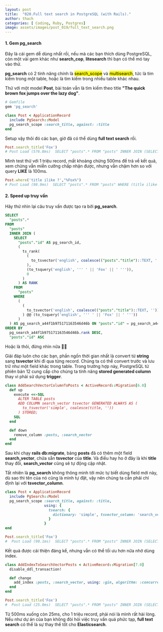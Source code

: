```yaml
---
layout: post
title:  "020.Full text search in PostgreSQL (with Rails)."
author: thach
categories: [ Coding, Ruby, Postgres]
image: assets/images/post_019/full_text_search.png
---
```

#### 1. Gem pg_search
Đây là cái gem dễ dùng nhất rồi, nếu mà các bạn thích dùng PostgreSQL, còn một vài gem khác như **search_cop**, **litesearch** thì bạn có thể mó tay vào thử.

**pg_search** có 2 tính năng chính là <mark>search_scope</mark> và <mark>multisearch</mark>, tức là tìm kiếm trong một table, hoặc là tìm kiếm trong nhiều table khác nhau.

Thử với một model **Post**, bài toán vẫn là tìm kiếm theo title **"The quick brown fox jumps over the lazy dog"**.
```ruby
# Gemfile
gem 'pg_search'
```
```ruby
class Post < ApplicationRecord
  include PgSearch::Model
  pg_search_scope :search_title, against: :title
end
```
Setup vậy thôi đó các bạn, giờ đã có thể dùng **full text search** rồi.
```ruby
Post.search_title('Fox')
# Post Load (576.8ms)  SELECT "posts".* FROM "posts" INNER JOIN (SELECT "posts"."id" AS pg_search_id, (ts_rank((to_tsvector('english', coalesce(("posts"."title")::text, ''))), (to_tsquery('english', ''' ' || 'Fox' || ' ''')), 0)) AS rank FROM "posts" WHERE ((to_tsvector('english', coalesce(("posts"."title")::text, ''))) @@ (to_tsquery('english', ''' ' || 'Fox' || ' ''')))) AS pg_search_a44f1b975171163546d46b ON "posts"."id" = pg_search_a44f1b975171163546d46b.pg_search_id ORDER BY pg_search_a44f1b975171163546d46b.rank DESC, "posts"."id" ASC
```
Mình test thử với 1 triệu record, mất khoảng chừng 500ms để trả về kết quả, xem chừng vẫn miễn cưỡng chấp nhận được, nhưng vẫn chậm hơn so với query **LIKE** là 100ms.

```ruby
Post.where('title ilike ?',"%Fox%")
# Post Load (98.9ms)  SELECT "posts".* FROM "posts" WHERE (title ilike '%Fox%')
```
#### 2. Speed up truy vấn
Hãy thử nhìn lại câu truy vấn được tạo ra bởi **pg_search**.
```sql
SELECT
  "posts".*
FROM
  "posts"
  INNER JOIN (
    SELECT
      "posts"."id" AS pg_search_id,
      (
        ts_rank(
          (
            to_tsvector('english', coalesce(("posts"."title")::TEXT, ''))
          ),
          (to_tsquery('english', ''' ' || 'Fox' || ' ''')),
          0
        )
      ) AS RANK
    FROM
      "posts"
    WHERE
      (
        (
          to_tsvector('english', coalesce(("posts"."title")::TEXT, ''))
        ) @@ (to_tsquery('english', ''' ' || 'Fox' || ' '''))
      )
  ) AS pg_search_a44f1b975171163546d46b ON "posts"."id" = pg_search_a44f1b975171163546d46b.pg_search_id
ORDER BY
  pg_search_a44f1b975171163546d46b.rank DESC,
  "posts"."id" ASC
```
Hoặc là thôi, đừng nhìn nữa :man_shrugging:

Giải đáp luôn cho các bạn, phần ngốn thời gian nhất là convert từ **string** sang **tsvector** khi đi qua từng record. Chúng ta có thể convert trước và lưu trữ như một field khác trong table. Trong trường hợp này, PostgreSQL từ phiên bản 12 cung cấp cho chúng ta tính năng **stored generated column** thay vì phải sử dụng **trigger**.

```ruby
class AddSearchVectorColumnToPosts < ActiveRecord::Migration[6.0]
  def up
    execute <<-SQL
      ALTER TABLE posts
      ADD COLUMN search_vector tsvector GENERATED ALWAYS AS (
        to_tsvector('simple', coalesce(title, ''))
      ) STORED;
    SQL
  end

  def down
    remove_column :posts, :search_vector
  end
end

```
Sau khi chạy **rails db:migrate**, bảng **posts** đã có thêm một field **search_vector**, chứa sẵn **tsvector** của **title**. Và điều hay ho ở đây là khi **title** thay đổi, **search_vector** cũng sẽ tự động cập nhật.

Tất nhiên là **pg_search** không thông minh tới mức tự biết dùng field mới này, dù sao thì tên của nó cũng là mình tự đặt, vậy nên chúng ta cần phải chỉ định lại với **tsvector_column**.

```ruby
class Post < ApplicationRecord
  include PgSearch::Model
  pg_search_scope :search_title, against: :title,
                  using: {
                    tsearch: {
                      dictionary: 'simple', tsvector_column: 'search_vector'
                    }
                  }
end
```

```ruby
Post.search_title('Fox')
#  Post Load (90.1ms)  SELECT "posts".* FROM "posts" INNER JOIN (SELECT "posts"."id" AS pg_search_id, (ts_rank(("posts"."search_vector"), (to_tsquery('simple', ''' ' || 'fox' || ' ''')), 0)) AS rank FROM "posts" WHERE (("posts"."search_vector") @@ (to_tsquery('simple', ''' ' || 'fox' || ' ''')))) AS pg_search_a44f1b975171163546d46b ON "posts"."id" = pg_search_a44f1b975171163546d46b.pg_search_id ORDER BY pg_search_a44f1b975171163546d46b.rank DESC, "posts"."id" ASC
```
Kết quả được cải thiện đáng kể, nhưng vẫn có thể tối ưu hơn nữa nhờ dùng index.
```ruby
class AddIndexToSearchVectorPosts < ActiveRecord::Migration[7.0]
  disable_ddl_transaction!

  def change
    add_index :posts, :search_vector, using: :gin, algorithm: :concurrently
  end
end

```
```ruby
Post.search_title('Fox')
#  Post Load (25.0ms)  SELECT "posts".* FROM "posts" INNER JOIN (SELECT "posts"."id" AS pg_search_id, (ts_rank(("posts"."search_vector"), (to_tsquery('simple', ''' ' || 'Fox' || ' ''')), 0)) AS rank FROM "posts" WHERE (("posts"."search_vector") @@ (to_tsquery('simple', ''' ' || 'Fox' || ' ''')))) AS pg_search_a44f1b975171163546d46b ON "posts"."id" = pg_search_a44f1b975171163546d46b.pg_search_id ORDER BY pg_search_a44f1b975171163546d46b.rank DESC, "posts"."id" ASC
```
Từ 500ms xuống còn 25ms, cho 1 triệu record, phải nói là mình rất hài lòng. Nếu như dự án của bạn không đòi hỏi việc truy vấn quá phức tạp, **full text search** có thể là sự thay thế tốt cho **Elasticsearch**.
